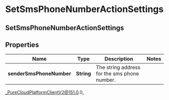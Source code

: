 # SetSmsPhoneNumberActionSettings

## SetSmsPhoneNumberActionSettings

## Properties

|Name | Type | Description | Notes|
|------------ | ------------- | ------------- | -------------|
| **senderSmsPhoneNumber** | **String** | The string address for the sms phone number. | |



_PureCloudPlatformClientV2@151.0.0_

